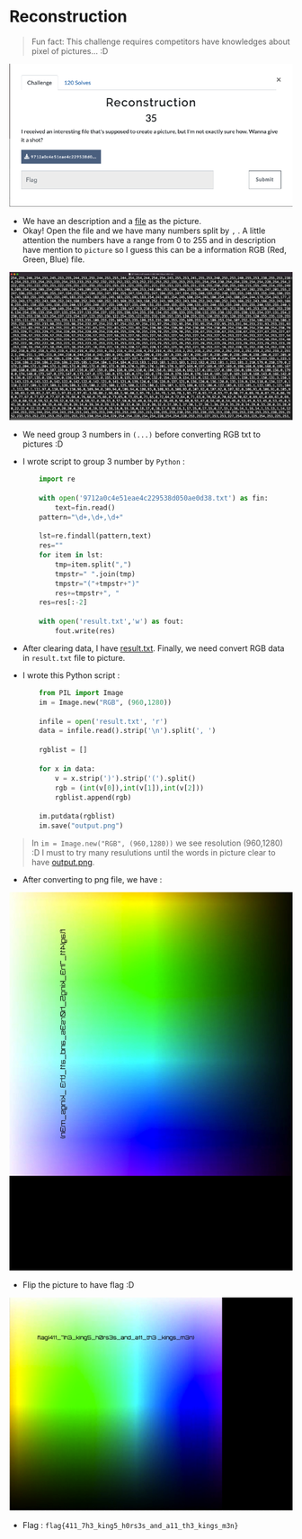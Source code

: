 # Reconstruction
>Fun fact: This challenge requires competitors have knowledges about pixel of pictures... :D

![hint](img/Reconstruction.png)

- We have an description and a [file](/MHSCTF2022-Write-Ups/General/Reconstruction/9712a0c4e51eae4c229538d050ae0d38.txt) as the picture.
- Okay! Open the file and we have many numbers split by `,` . A little attention the numbers have a range from 0 to 255 and in description have mention to `picture` so I guess this can be a information RGB (Red, Green, Blue) file.

![hint](img/source.png)

- We need group 3 numbers in `(...)` before converting RGB txt to pictures :D
- I wrote script to group 3 number by `Python` :
  
    ```python
        import re

        with open('9712a0c4e51eae4c229538d050ae0d38.txt') as fin:
            text=fin.read()
        pattern="\d+,\d+,\d+"
        
        lst=re.findall(pattern,text)
        res=""
        for item in lst:
            tmp=item.split(",")
            tmpstr=" ".join(tmp)
            tmpstr="("+tmpstr+")"
            res+=tmpstr+", "
        res=res[:-2]

        with open('result.txt','w') as fout:
            fout.write(res)
    ```

- After clearing data, I have [result.txt](result.txt). Finally, we need convert RGB data in `result.txt` file to picture.
- I wrote this Python script : 
  
    ```python
        from PIL import Image
        im = Image.new("RGB", (960,1280))
 
        infile = open('result.txt', 'r')
        data = infile.read().strip('\n').split(', ')
 
        rgblist = []
 
        for x in data:
            v = x.strip(')').strip('(').split()
            rgb = (int(v[0]),int(v[1]),int(v[2]))
            rgblist.append(rgb)
 
        im.putdata(rgblist)
        im.save("output.png") 
    ```

> In `im = Image.new("RGB", (960,1280))` we see resolution (960,1280) :D I must to try many resulutions until the words in picture clear to have [output.png](img/output.png).

- After converting to png file, we have : 
  
![hint](img/output.png)

- Flip the picture to have flag :D
  
![hint](img/flag.png)

- Flag : `flag{411_7h3_king5_h0rs3s_and_a11_th3_kings_m3n}`

